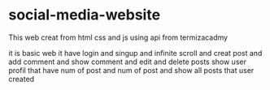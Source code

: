 # social-media-website

This web creat from html css and js 
using api from termizacadmy


it is basic web 
it have login and singup
and infinite scroll 
and creat post
and add comment
and show comment
and edit and delete posts
show user profil that have num of post and num of post and show all posts that user created
